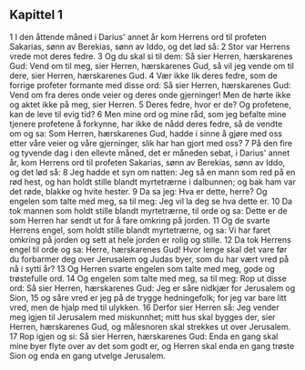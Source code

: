 ## Kapittel 1

1 I den åttende måned i Darius' annet år kom Herrens ord til profeten Sakarias, sønn av Berekias, sønn av Iddo, og det lød så:
2 Stor var Herrens vrede mot deres fedre.
3 Og du skal si til dem: Så sier Herren, hærskarenes Gud: Vend om til meg, sier Herren, hærskarenes Gud, så vil jeg vende om til dere, sier Herren, hærskarenes Gud.
4 Vær ikke lik deres fedre, som de forrige profeter formante med disse ord: Så sier Herren, hærskarenes Gud: Vend om fra deres onde veier og deres onde gjerninger! Men de hørte ikke og aktet ikke på meg, sier Herren.
5 Deres fedre, hvor er de? Og profetene, kan de leve til evig tid?
6 Men mine ord og mine råd, som jeg befalte mine tjenere profetene å forkynne, har ikke de nådd deres fedre, så de vendte om og sa: Som Herren, hærskarenes Gud, hadde i sinne å gjøre med oss etter våre veier og våre gjerninger, slik har han gjort med oss?
7 På den fire og tyvende dag i den ellevte måned, det er måneden sebat, i Darius' annet år, kom Herrens ord til profeten Sakarias, sønn av Berekias, sønn av Iddo, og det lød så:
8 Jeg hadde et syn om natten: Jeg så en mann som red på en rød hest, og han holdt stille blandt myrtetrærne i dalbunnen; og bak ham var det røde, blakke og hvite hester.
9 Da sa jeg: Hva er dette, herre? Og engelen som talte med meg, sa til meg: Jeg vil la deg se hva dette er.
10 Da tok mannen som holdt stille blandt myrtetrærne, til orde og sa: Dette er de som Herren har sendt ut for å fare omkring på jorden.
11 Og de svarte Herrens engel, som holdt stille blandt myrtetrærne, og sa: Vi har faret omkring på jorden og sett at hele jorden er rolig og stille.
12 Da tok Herrens engel til orde og sa: Herre, hærskarenes Gud! Hvor lenge skal det vare før du forbarmer deg over Jerusalem og Judas byer, som du har vært vred på nå i sytti år?
13 Og Herren svarte engelen som talte med meg, gode og trøstefulle ord.
14 Og engelen som talte med meg, sa til meg: Rop ut disse ord: Så sier Herren, hærskarenes Gud: Jeg er såre nidkjær for Jerusalem og Sion,
15 og såre vred er jeg på de trygge hedningefolk; for jeg var bare litt vred, men de hjalp med til ulykken.
16 Derfor sier Herren så: Jeg vender meg igjen til Jerusalem med miskunnhet; mitt hus skal bygges der, sier Herren, hærskarenes Gud, og målesnoren skal strekkes ut over Jerusalem.
17 Rop igjen og si: Så sier Herren, hærskarenes Gud: Enda en gang skal mine byer flyte over av det som godt er, og Herren skal enda en gang trøste Sion og enda en gang utvelge Jerusalem.
